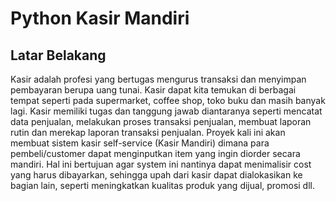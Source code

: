 # Python Kasir Mandiri

## Latar Belakang
Kasir adalah profesi yang bertugas mengurus transaksi dan menyimpan pembayaran berupa uang tunai. Kasir dapat kita temukan di berbagai tempat seperti pada supermarket, coffee shop, toko buku dan masih banyak lagi. Kasir memiliki tugas dan tanggung jawab diantaranya seperti mencatat data penjualan, melakukan proses transaksi penjualan, membuat laporan rutin dan merekap laporan transaksi penjualan. Proyek kali ini akan membuat  sistem kasir self-service (Kasir Mandiri) dimana para pembeli/customer dapat menginputkan item yang ingin diorder secara mandiri. Hal ini bertujuan agar system ini nantinya dapat menimalisir cost yang harus dibayarkan, sehingga upah dari kasir dapat dialokasikan ke bagian lain, seperti meningkatkan kualitas produk yang dijual, promosi dll.
